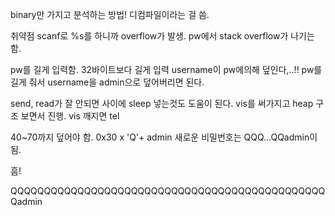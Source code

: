 binary만 가지고 분석하는 방법!
디컴파일이라는 걸 씀. 

취약점
scanf로 %s를 하니까 overflow가 발생.
pw에서 stack overflow가 나기는 함.

pw를 길게 입력함. 32바이트보다 길게 입력
username이 pw에의해 덮인다,..!!
pw를 길게 줘서 username을 admin으로 덮어버리면 된다.

send, read가 잘 안되면 사이에 sleep 넣는것도 도움이 된다.
vis를 써가지고 heap 구조 보면서 진행.
vis 깨지면 tel

40~70까지 덮어야 함. 0x30 x 'Q'+ admin
새로운 비밀번호는 QQQ...QQadmin이 됨.

흠!

QQQQQQQQQQQQQQQQQQQQQQQQQQQQQQQQQQQQQQQQQQQQQQQQadmin